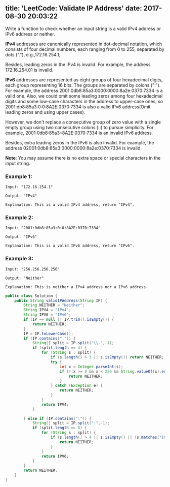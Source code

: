 title: 'LeetCode: Validate IP Address'
date: 2017-08-30 20:03:22
---

Write a function to check whether an input string is a valid IPv4 address or IPv6 address or neither.

**IPv4** addresses are canonically represented in dot-decimal notation, which consists of four decimal numbers, each ranging from 0 to 255, separated by dots ("."), e.g.,172.16.254.1;

Besides, leading zeros in the IPv4 is invalid. For example, the address 172.16.254.01 is invalid.

**IPv6** addresses are represented as eight groups of four hexadecimal digits, each group representing 16 bits. The groups are separated by colons (":"). For example, the address 2001:0db8:85a3:0000:0000:8a2e:0370:7334 is a valid one. Also, we could omit some leading zeros among four hexadecimal digits and some low-case characters in the address to upper-case ones, so 2001:db8:85a3:0:0:8A2E:0370:7334 is also a valid IPv6 address(Omit leading zeros and using upper cases).

However, we don't replace a consecutive group of zero value with a single empty group using two consecutive colons (::) to pursue simplicity. For example, 2001:0db8:85a3::8A2E:0370:7334 is an invalid IPv6 address.

Besides, extra leading zeros in the IPv6 is also invalid. For example, the address 02001:0db8:85a3:0000:0000:8a2e:0370:7334 is invalid.

**Note**: You may assume there is no extra space or special characters in the input string.

### Example 1:
```
Input: "172.16.254.1"

Output: "IPv4"

Explanation: This is a valid IPv4 address, return "IPv4".
```
### Example 2:
```
Input: "2001:0db8:85a3:0:0:8A2E:0370:7334"

Output: "IPv6"

Explanation: This is a valid IPv6 address, return "IPv6".
```
### Example 3:
```
Input: "256.256.256.256"

Output: "Neither"

Explanation: This is neither a IPv4 address nor a IPv6 address.
```

```java
public class Solution {
    public String validIPAddress(String IP) {
        String NEITHER = "Neither";
        String IPV4 = "IPv4";
        String IPV6 = "IPv6";
        if (IP == null || IP.trim().isEmpty()) {
            return NEITHER;
        }
        IP = IP.toLowerCase();
        if (IP.contains(".")) {
            String[] split = IP.split("\\.",-1);
            if (split.length == 4) {
                for (String s : split) {
                    if (s.length() > 3 || s.isEmpty()) return NEITHER;
                    try {
                        int x = Integer.parseInt(s);
                        if (!(x >= 0 && x < 256 && String.valueOf(x).equals(s))) {
                            return NEITHER;
                        }
                    } catch (Exception e) {
                        return NEITHER;
                    }
                }
                return IPV4;
            }

        } else if (IP.contains(":")) {
            String[] split = IP.split(":",-1);
            if (split.length == 8) {
                for (String s : split) {
                    if (s.length() > 4 || s.isEmpty() || !s.matches("[0-9a-f]+")) {
                        return NEITHER;
                    }
                }
                return IPV6;
            }
        }
        return NEITHER;
    }
}
```
